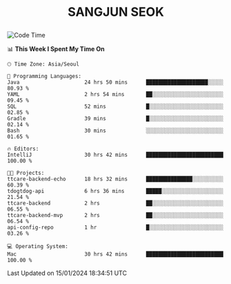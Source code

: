 <h1>
 <p align="center">
   SANGJUN SEOK
 </p>
</h1>

<!--START_SECTION:waka-->
![Code Time](http://img.shields.io/badge/Code%20Time-3%2C193%20hrs%2032%20mins-blue)

📊 **This Week I Spent My Time On** 

```text
🕑︎ Time Zone: Asia/Seoul

💬 Programming Languages: 
Java                     24 hrs 50 mins      ████████████████████░░░░░   80.93 % 
YAML                     2 hrs 54 mins       ██░░░░░░░░░░░░░░░░░░░░░░░   09.45 % 
SQL                      52 mins             █░░░░░░░░░░░░░░░░░░░░░░░░   02.85 % 
Gradle                   39 mins             █░░░░░░░░░░░░░░░░░░░░░░░░   02.14 % 
Bash                     30 mins             ░░░░░░░░░░░░░░░░░░░░░░░░░   01.65 % 

🔥 Editors: 
IntelliJ                 30 hrs 42 mins      █████████████████████████   100.00 % 

🐱‍💻 Projects: 
ttcare-backend-echo      18 hrs 32 mins      ███████████████░░░░░░░░░░   60.39 % 
tdogtdog-api             6 hrs 36 mins       █████░░░░░░░░░░░░░░░░░░░░   21.54 % 
ttcare-backend           2 hrs               ██░░░░░░░░░░░░░░░░░░░░░░░   06.55 % 
ttcare-backend-mvp       2 hrs               ██░░░░░░░░░░░░░░░░░░░░░░░   06.54 % 
api-config-repo          1 hr                █░░░░░░░░░░░░░░░░░░░░░░░░   03.26 % 

💻 Operating System: 
Mac                      30 hrs 42 mins      █████████████████████████   100.00 % 
```


 Last Updated on 15/01/2024 18:34:51 UTC
<!--END_SECTION:waka-->
